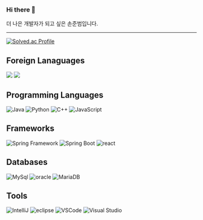 ### Hi there 👋
더 나은 개발자가 되고 싶은 손준범입니다.
<hr>

[![Solved.ac Profile](http://mazassumnida.wtf/api/v2/generate_badge?boj=thswnsqja)](https://solved.ac/thswnsqja/)
## Foreign Lanaguages
<img src ="https://img.shields.io/badge/english-English-FFFF78"/> <img src ="https://img.shields.io/badge/french-Français-blue"/>

## Programming Languages
<img alt="Java" src ="https://img.shields.io/badge/Java-007396.svg?&style=for-the-badge&logo=Java&logoColor=white"/> <img alt="Python" src ="https://img.shields.io/badge/Python-3776AB.svg?&style=for-the-badge&logo=Python&logoColor=FFFF33"/> <img alt="C++" src ="https://img.shields.io/badge/C++-8A2BE2.svg?&style=for-the-badge&logo=cplusplus&logoColor=white"/> <img alt="JavaScript" src ="https://img.shields.io/badge/JavaScript-black.svg?&style=for-the-badge&logo=javascript&logoColor=FFFF33"/>
## Frameworks
<img alt="Spring Framework" src ="https://img.shields.io/badge/spring-6DB33F.svg?&style=for-the-badge&logo=spring&logoColor=white"/> <img alt="Spring Boot" src ="https://img.shields.io/badge/spring%20boot-6DB33F.svg?&style=for-the-badge&logo=springboot&logoColor=white"/> <img alt="react" src ="https://img.shields.io/badge/react-61DAFB.svg?&style=for-the-badge&logo=react&logoColor=black"/>
## Databases
<img alt="MySql" src ="https://img.shields.io/badge/mysql-4479A1.svg?&style=for-the-badge&logo=mysql&logoColor=white"/> <img alt="oracle" src ="https://img.shields.io/badge/oracle-F80000.svg?&style=for-the-badge&logo=oracle&logoColor=white"/> <img alt="MariaDB" src ="https://img.shields.io/badge/MariaDB-003545.svg?&style=for-the-badge&logo=mariadb&logoColor=white"/>
## Tools
<img alt="IntelliJ" src ="https://img.shields.io/badge/IntelliJ-000000.svg?&style=for-the-badge&logo=intellijidea&logoColor=white"/> <img alt="eclipse" src ="https://img.shields.io/badge/Eclipse-525C86.svg?&style=for-the-badge&logo=eclipseide&logoColor=white"/> <img alt="VSCode" src ="https://img.shields.io/badge/VSCode-007ACC.svg?&style=for-the-badge&logo=visualstudiocode&logoColor=white"/> <img alt="Visual Studio" src ="https://img.shields.io/badge/Visual%20Studio-5C2D91.svg?&style=for-the-badge&logo=visualstudio&logoColor=white"/>
<img alt="" src =""/>
<!--
**junbeom-Son/junbeom-Son** is a ✨ _special_ ✨ repository because its `README.md` (this file) appears on your GitHub profile.

Here are some ideas to get you started:

- 🔭 I’m currently working on ...
- 🌱 I’m currently learning ...
- 👯 I’m looking to collaborate on ...
- 🤔 I’m looking for help with ...
- 💬 Ask me about ...
- 📫 How to reach me: ...
- 😄 Pronouns: ...
- ⚡ Fun fact: ...
-->
